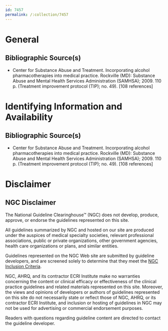 ```yaml
---
id: 7457
permalink: /:collection/7457
---
```


# General

## Bibliographic Source(s)

- Center for Substance Abuse and Treatment. Incorporating alcohol pharmacotherapies into medical practice. Rockville (MD): Substance Abuse and Mental Health Services Administration (SAMHSA); 2009. 110 p. (Treatment improvement protocol (TIP); no. 49). [108 references]

# Identifying Information and Availability

## Bibliographic Source(s)

- Center for Substance Abuse and Treatment. Incorporating alcohol pharmacotherapies into medical practice. Rockville (MD): Substance Abuse and Mental Health Services Administration (SAMHSA); 2009. 110 p. (Treatment improvement protocol (TIP); no. 49). [108 references]

# Disclaimer

## NGC Disclaimer

The National Guideline Clearinghouse™ (NGC) does not develop, produce, approve, or endorse the guidelines represented on this site.

All guidelines summarized by NGC and hosted on our site are produced under the auspices of medical specialty societies, relevant professional associations, public or private organizations, other government agencies, health care organizations or plans, and similar entities.

Guidelines represented on the NGC Web site are submitted by guideline developers, and are screened solely to determine that they meet the [NGC Inclusion Criteria](/help-and-about/summaries/inclusion-criteria).

NGC, AHRQ, and its contractor ECRI Institute make no warranties concerning the content or clinical efficacy or effectiveness of the clinical practice guidelines and related materials represented on this site. Moreover, the views and opinions of developers or authors of guidelines represented on this site do not necessarily state or reflect those of NGC, AHRQ, or its contractor ECRI Institute, and inclusion or hosting of guidelines in NGC may not be used for advertising or commercial endorsement purposes.

Readers with questions regarding guideline content are directed to contact the guideline developer.

